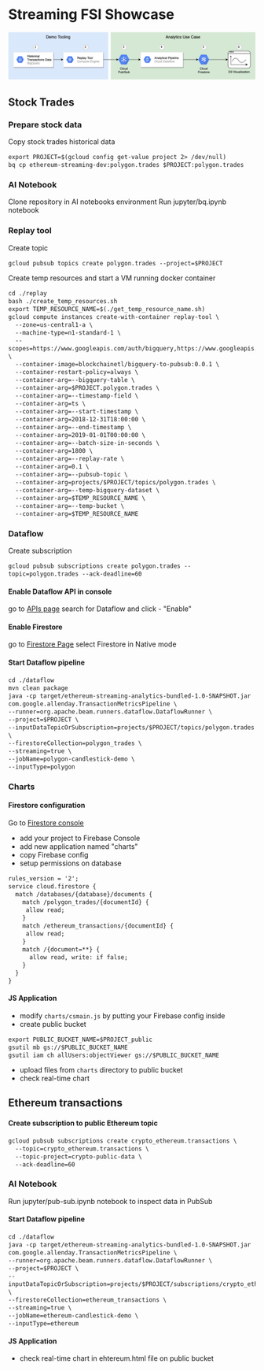 # Streaming FSI Showcase

![Architecture](images/architecture.png "Architecture")

## Stock Trades
### Prepare stock data

Copy stock trades historical data
```shell script
export PROJECT=$(gcloud config get-value project 2> /dev/null)
bq cp ethereum-streaming-dev:polygon.trades $PROJECT:polygon.trades
```

### AI Notebook

Clone repository in AI notebooks environment
Run jupyter/bq.ipynb notebook

### Replay tool

Create topic
```shell script
gcloud pubsub topics create polygon.trades --project=$PROJECT
```

Create temp resources and start a VM running docker container
```shell script
cd ./replay
bash ./create_temp_resources.sh
export TEMP_RESOURCE_NAME=$(./get_temp_resource_name.sh)
gcloud compute instances create-with-container replay-tool \
  --zone=us-central1-a \
  --machine-type=n1-standard-1 \
  --scopes=https://www.googleapis.com/auth/bigquery,https://www.googleapis.com/auth/pubsub,https://www.googleapis.com/auth/servicecontrol,https://www.googleapis.com/auth/service.management.readonly,https://www.googleapis.com/auth/logging.write,https://www.googleapis.com/auth/monitoring.write,https://www.googleapis.com/auth/trace.append,https://www.googleapis.com/auth/devstorage.read_write \
  --container-image=blockchainetl/bigquery-to-pubsub:0.0.1 \
  --container-restart-policy=always \
  --container-arg=--bigquery-table \
  --container-arg=$PROJECT.polygon.trades \
  --container-arg=--timestamp-field \
  --container-arg=ts \
  --container-arg=--start-timestamp \
  --container-arg=2018-12-31T18:00:00 \
  --container-arg=--end-timestamp \
  --container-arg=2019-01-01T00:00:00 \
  --container-arg=--batch-size-in-seconds \
  --container-arg=1800 \
  --container-arg=--replay-rate \
  --container-arg=0.1 \
  --container-arg=--pubsub-topic \
  --container-arg=projects/$PROJECT/topics/polygon.trades \
  --container-arg=--temp-bigquery-dataset \
  --container-arg=$TEMP_RESOURCE_NAME \
  --container-arg=--temp-bucket \
  --container-arg=$TEMP_RESOURCE_NAME
```

### Dataflow

Create subscription
```shell script
gcloud pubsub subscriptions create polygon.trades --topic=polygon.trades --ack-deadline=60
```

#### Enable Dataflow API in console
go to [APIs page](https://console.developers.google.com/apis/api/dataflow.googleapis.com/overview)
search for Dataflow and click - "Enable"
#### Enable Firestore
go to [Firestore Page](https://console.cloud.google.com/firestore/welcome)
select Firestore in Native mode

#### Start Dataflow pipeline
```shell script
cd ./dataflow
mvn clean package
java -cp target/ethereum-streaming-analytics-bundled-1.0-SNAPSHOT.jar com.google.allenday.TransactionMetricsPipeline \
--runner=org.apache.beam.runners.dataflow.DataflowRunner \
--project=$PROJECT \
--inputDataTopicOrSubscription=projects/$PROJECT/topics/polygon.trades \
--firestoreCollection=polygon_trades \
--streaming=true \
--jobName=polygon-candlestick-demo \
--inputType=polygon
```

### Charts

#### Firestore configuration
Go to [Firestore console](https://console.firebase.google.com/)
- add your project to Firebase Console
- add new application named "charts"
- copy Firebase config
- setup permissions on database
```
rules_version = '2';
service cloud.firestore {
  match /databases/{database}/documents {
    match /polygon_trades/{documentId} {
     allow read;
    }
    match /ethereum_transactions/{documentId} {
     allow read;
    }
    match /{document=**} {
      allow read, write: if false;
    }
  }
}
```

#### JS Application
- modify `charts/csmain.js` by putting your Firebase config inside
- create public bucket
```shell script
export PUBLIC_BUCKET_NAME=$PROJECT_public
gsutil mb gs://$PUBLIC_BUCKET_NAME
gsutil iam ch allUsers:objectViewer gs://$PUBLIC_BUCKET_NAME
```
- upload files from `charts` directory to public bucket
- check real-time chart

## Ethereum transactions

#### Create subscription to public Ethereum topic

```shell script
gcloud pubsub subscriptions create crypto_ethereum.transactions \
  --topic=crypto_ethereum.transactions \
  --topic-project=crypto-public-data \
  --ack-deadline=60
```

### AI Notebook

Run jupyter/pub-sub.ipynb notebook to inspect data in PubSub

#### Start Dataflow pipeline

```shell script
cd ./dataflow
java -cp target/ethereum-streaming-analytics-bundled-1.0-SNAPSHOT.jar com.google.allenday.TransactionMetricsPipeline \
--runner=org.apache.beam.runners.dataflow.DataflowRunner \
--project=$PROJECT \
--inputDataTopicOrSubscription=projects/$PROJECT/subscriptions/crypto_ethereum.transactions \
--firestoreCollection=ethereum_transactions \
--streaming=true \
--jobName=ethereum-candlestick-demo \
--inputType=ethereum
```

#### JS Application
- check real-time chart in ehtereum.html file on public bucket